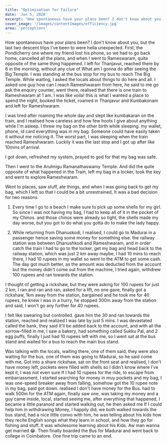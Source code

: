 ```yaml
---
title: "Optimization for Failure"
date: 'Jun 5, 2020'
excerpt: "How spontaneous have your plans been? I don't know about you,"
cover_image: '/images/contentImages/efficiency.jpg'
area: 'perceptions'
---
```

How spontaneous have your plans been? I don't know about you, but the last two descent trips I've been to were hella unexpected.
First, the Pondicherry one where my friend lost his phone, so we had to go back home, cancelled all the plans, and when I went to Rameswaram, quite opposite of the same thing happened. 
I left for Thanjavur, reached there by 6 in the morning, without any clue of What am I gonna do after seeing the Big Temple. I was standing at the bus stop for my bus to reach The Big Temple. While waiting, I asked the locals about things to do here and all. I asked one guy how can I reach Rameshwaram from here, he said to me go ask the enquiry counter, went there, realised that there is one train to Rameshwaram at 1 am. I was like voila! this is what I wanted a place to spend the night, booked the ticket, roamed in Thanjavur and Kumbakonam and left for Rameshwaram. 

I was tired after roaming the whole day and slept like kumbakaran on the train, and I realised how careless and how few hoots I give about anything while I'm asleep. I threw my bag on the other birth while sleeping. my wallet, phone, id card everything was in my bag. Someone could have easily taken it without me noticing it. The worst part, I was sleeping when the train reached Rameshwaram. Luckily it was the last stop and I got up after like 10mins of arrival. 

I got down, refreshed my system, prayed to god for that my bag was safe.

Then I went to the Arulmigu Ramanathaswamy Temple. And did the quite opposite of what happened in the Train, left my bag in a locker, took the key and went to explore Rameshwaram. 

Went to places, saw stuff, ate things, and when I was going back to get my bag, which I left so that I could be a bit unrestrained, It was a bad decision for two reasons. 

1. Every time I go to a beach I make sure to pick up some shells for my girl. So since  I was not having my bag, I had to keep all of it in the pocket of my Chinos. and those chinos were already so tight, the shells made my day worse, but you got to do what you gotta do to make the lady happy.

2. While returning from Dhanuskodi, I realised, I could go to Madurai in a passenger hence saving some money for something else. the railway station was between Dhanushkodi and Rameshwaram, and in order catch the train I had to go to the locker, get my bag and head back to the railway station, which was just 2 km away maybe, I had 10 mins to reach there, I had 10 rupees in my wallet so went to the ATM to get some cash. The day got much better, as the amount was deducted from the account but the money didn't come out from the machine, I tried again, withdrew 100 rupees and ran towards the station.

I thought of getting a rickshaw, but they were asking for 100 rupees for just 2 km, I ran and ran and ran, asked for a lift, no one gave, finally got a rickshaw, 1km away from the station, bargained and he took me for 40 rupees, he knew I was in a hurry, he stopped 300m away from the station and said, I won't go any further for 40 rupees.

I felt like swearing but controlled. gave him the 30 and ran towards the station, reached and realized I was late by just 5 mins. 
I was devastated called the bank, they said It'll be added back to the account, and with all the sorrow-filled in me, I saw a bakery, had something called Sukku Pal, and 2 egg puffs, finally I just had 10 rupees left with me, so I went sat at the bus stand and waited for a bus to reach the main bus stand.

Was talking with the locals, waiting there, one of them said, they were also waiting for the bus, one of them was going to Madurai, so he said come with me, Got into a share rickshaw, sat on the front seat and realised, I don't have money left, pockets were filled with shells so I didn't know where I've kept it, I was not even sure If I had 10 rupees for the ride, to escape from embarrassment, I started searching for money in muy pockets and my bag, I was one-speed breaker away from falling, somehow got the 10 rupee note in my bag. paid got down. realised I don't have money for the Bus. had to walk 500m for the ATM again, finally saw one, was taking my money and a guy came inside, local, started seeing me, after everything that happened, I became a little paranoid and started walking out, he then asked me If I could help him in withdrawing Money, I happily did, we both walked towards the bus stand, had a nice little convo with him, he was telling about his kids how they recite English songs what they learn in school, and how they go for fishing and stuff. It was wholesome learning about his Kids. Aw man wanna get married 😂. Then finally boarded the Bus for Madurai and went back to college in Coimbatore.
One fine trip came to an end.
